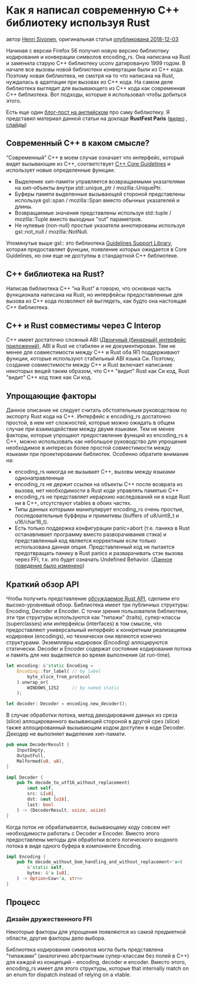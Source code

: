 # Как я написал современную С++ библиотеку используя Rust

автор [Henri Sivonen](https://hsivonen.fi/author/), оригинальная статья [опубликована 2018-12-03](https://hsivonen.fi/modern-cpp-in-rust/)

Начиная с версии Firefox 56 получил новую версию библиотеку кодирования и конверации символов encoding_rs. Она написана на Rust и заменила старую C++ библиотеку uconv датированую 1999 годом. В начале все вызовы новой библиотеки конвертации были из C++ кода. Поэтому новая библиотека, не смотря на то что написана на Rust, нуждалась в адаптации при вызовах из C++ кода. На самом деле библиотека выглядит для вызывающего из C++ кода как современная C++ библиотека. Вот подходы, которые я использовал чтобы добиться этого.

Есть еще один [блог-пост на английском](https://hsivonen.fi/encoding_rs/) про саму библиотеку. Я представил материал данной статьи на докладе **RustFest Paris** ([видео](https://media.ccc.de/v/rustfest18-5-a_rust_crate_that_also_quacks_like_a_modern_c_library) , [слайды](https://hsivonen.fi/rustfest2018/)) 
 
 ## Современный C++ в каком смысле?
 
 “Современный” C++ в моем случае означает что интерфейс, который видят вызывающие из C++, соответствует [C++ Core Guidelines](https://isocpp.github.io/CppCoreGuidelines/CppCoreGuidelines) и использует новые определенные функции:
 
 * Выделение хип-памяти управляется возвращаемыми указателями на хип-объекты внутри std::unique_ptr / mozilla::UniquePtr.
 * Буферы памяти выделенные вызывающей стороной представлены используя gsl::span / mozilla::Span вместо обычных указателей и длины.
 * Возвращаемые значения представлены используя std::tuple / mozilla::Tuple вместо выходных "out" параметров.
 * Не нулевые (non-null) простые указатели аннотированы используя gsl::not_null / mozilla::NotNull.   
 
Упомянутые выше gsl:: это библиотека [Guidelines Support Library](https://github.com/microsoft/GSL), которая предоставляет функции, появление которых ожидается в Core Guidelines, но они еще не доступны в стандартной C++ библиотеке.

## C++ библиотека на Rust?

Написав библиотека C++ “на Rust” я говорю, что основная часть функционала написана на Rust, но интерфейсы предоставленные для вызова из C++ кода позволяют ей выглядеть, как будто она настоящая C++ библиотека.

## C++ и Rust совместимы через C Interop

C++ имеет достаточно сложный ABI ([Двоичный (бинарный) интерфейс приложений](https://ru.wikipedia.org/wiki/%D0%94%D0%B2%D0%BE%D0%B8%D1%87%D0%BD%D1%8B%D0%B9_%D0%B8%D0%BD%D1%82%D0%B5%D1%80%D1%84%D0%B5%D0%B9%D1%81_%D0%BF%D1%80%D0%B8%D0%BB%D0%BE%D0%B6%D0%B5%D0%BD%D0%B8%D0%B9)), ABI в Rust не стабилен и не документирован. Тем не менее для совместимости между C++ и Rust оба ЯП поддерживают функции, которые используют стабильный ABI языка Cи. Поэтому, создание совместимости между C++ и Rust включает написание некоторых вещей таким образом, что C++ "видит" Rust как Cи код, Rust "видит" C++ код тоже как Cи код.

## Упрощающие факторы

Данное описание не следует считать обстоятельным руководством по экспорту Rust кода на C++. Интерфейс к encoding_rs достаточно простой, в нем нет сложностей, которые можно ожидать в общем случае при взаимодействии между двумя языками. Тем не менее факторы, которые упрощают предоставление функций из encoding_rs в C++, можно использовать как небольшое руководство для упрощения необходимое в интересах более простой совместимости между языками при проектировании библиотек. Особенно обратите внимание на:

* encoding_rs никогда не вызывает C++, вызовы между языками однонаправленные
* encoding_rs не держит ссылки на объекты C++ после возврата из вызова, нет необходимости в Rust коде управлять памятью C++
* encoding_rs не представляет иерархию наследований ни в коде Rust ни в C++, отсутствуют vtables в обоих частях.
* Типы данных которыми манипулирует encoding_rs очень простые, последовательные буфферы и примитивы (buffers of u8/uint8_t и u16/char16_t). 
* Есть только поддержка конфигурации panic=abort (т.е. паника в Rust останавливает программу вместо разворачивания стэка) и представленный код является корректным если только использована данная опция. Представленный код не пытается предотвращать панику в Rust panics и разварачивать стэк вызова через FFI, т.к. это будет означать Undefined Behavior. ([Данное поведение было изменено](https://github.com/rust-lang/rust/pull/55982))

## Краткий обзор API

Чтобы получить представление [обсуждаемое Rust API](https://docs.rs/encoding_rs/0.8.14/encoding_rs/), сделаем его высоко-уровневый обзор. Библиотека имеет три публичных структуры: Encoding, Decoder и Encoder. С точки зрения пользователя библиотеки, эти три структуры используются как "типажи" (traits),  супер-классы (superclasses) или интерфейсы (interfaces) в том смысле, что предоставляют универсальный интерфейс к конкретным реализациям кодировки (encodings), но технически они являются конечно структурами. Экземпляры кодировок (Encoding) аллоцируются статически. Decoder и Encoder содержат состояние кодирования потока и память для них выделяется во время выполнения (at run-time).

```rust
let encoding: &'static Encoding =
    Encoding::for_label( // by label
        byte_slice_from_protocol
    ).unwrap_or(
        WINDOWS_1252     // by named static
    );

let decoder: Decoder = encoding.new_decoder();
```
В случае обработки потока, метод декодирования данных из среза (slice) аллоцированного вызывающей стороной в другой срез (slice) также аллоцированный вызывающим кодом доступен в коде Decoder. Декодер не выполняет выделение хип-памати.  

```rust
pub enum DecoderResult {
    InputEmpty,
    OutputFull,
    Malformed(u8, u8),
}

impl Decoder {
    pub fn decode_to_utf16_without_replacement(
        &mut self,
        src: &[u8],
        dst: &mut [u16],
        last: bool
    ) -> (DecoderResult, usize, usize)
}
```
Когда поток не обрабатывается, вызывающему коду совсем нет необходимости работать с Decoder и Encoder. Вместо этого предоставлены методы для обработки всего логического входного потока в виде одного буфера в компоненте Encoding. 

```rust
impl Encoding {
    pub fn decode_without_bom_handling_and_without_replacement<'a>(
        &'static self,
        bytes: &'a [u8],
    ) -> Option<Cow<'a, str>>
}
```

## Процесс

### Дизайн дружественного FFI

Некоторые факторы для упрощения появляются из самой предметной области, другие факторы дело выбора.

Библиотека кодирования символов могла быть представлена "типажами" (аналогично абстрактным супер-классам без полей в C++) для каждой из концепций - encoding, decoder и encoder. Вместо этого, encoding_rs имеет для этого структуры, которые  that internally match on an enum for dispatch instead of relying on a vtable. 